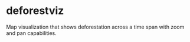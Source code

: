 # deforestviz
Map visualization that shows deforestation across a time span with zoom and pan capabilities.
